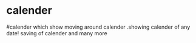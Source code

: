 # calender
#calender which show moving around calender .showing calender of any date! saving of calender and many more
